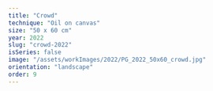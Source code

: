 ```yaml
---
title: "Crowd"
technique: "Oil on canvas"
size: "50 x 60 cm"
year: 2022
slug: "crowd-2022"
isSeries: false
image: "/assets/workImages/2022/PG_2022_50x60_crowd.jpg"
orientation: "landscape"
order: 9
---
```

